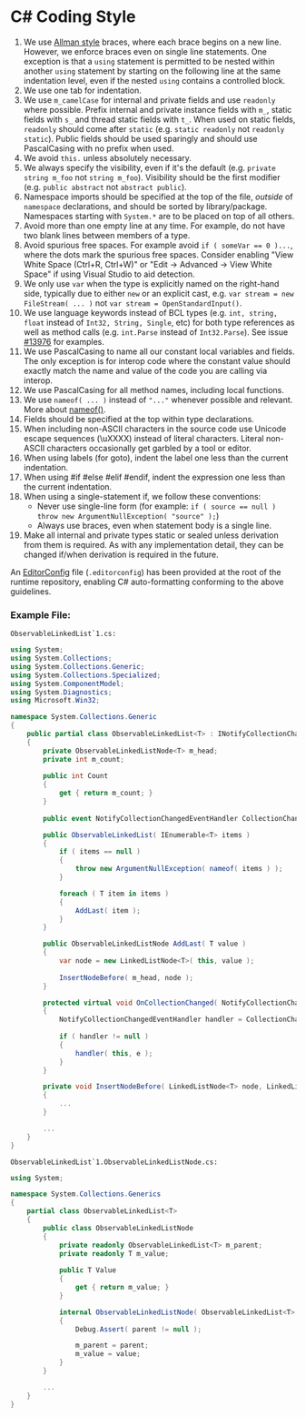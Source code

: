 C# Coding Style
===============

1. We use [Allman style](http://en.wikipedia.org/wiki/Indent_style#Allman_style) braces, where each brace begins on a new line. However, we enforce braces even on single line statements. One exception is that a `using` statement is permitted to be nested within another `using` statement by starting on the following line at the same indentation level, even if the nested `using` contains a controlled block.
2. We use one tab for indentation.
3. We use `m_camelCase` for internal and private fields and use `readonly` where possible. Prefix internal and private instance fields with `m_`, static fields with `s_` and thread static fields with `t_`. When used on static fields, `readonly` should come after `static` (e.g. `static readonly` not `readonly static`).  Public fields should be used sparingly and should use PascalCasing with no prefix when used.
4. We avoid `this.` unless absolutely necessary.
5. We always specify the visibility, even if it's the default (e.g.
   `private string m_foo` not `string m_foo`). Visibility should be the first modifier (e.g.
   `public abstract` not `abstract public`).
6. Namespace imports should be specified at the top of the file, *outside* of
   `namespace` declarations, and should be sorted by library/package. Namespaces starting with `System.*`  are to be placed on top of all others.
7. Avoid more than one empty line at any time. For example, do not have two
   blank lines between members of a type.
8. Avoid spurious free spaces.
   For example avoid `if ( someVar == 0 )...`, where the dots mark the spurious free spaces.
   Consider enabling "View White Space (Ctrl+R, Ctrl+W)" or "Edit -> Advanced -> View White Space" if using Visual Studio to aid detection.
9. We only use `var` when the type is explicitly named on the right-hand side, typically due to either `new` or an explicit cast, e.g. `var stream = new FileStream( ... )` not `var stream = OpenStandardInput()`.
10. We use language keywords instead of BCL types (e.g. `int, string, float` instead of `Int32, String, Single`, etc) for both type references as well as method calls (e.g. `int.Parse` instead of `Int32.Parse`). See issue [#13976](https://github.com/dotnet/runtime/issues/13976) for examples.
11. We use PascalCasing to name all our constant local variables and fields. The only exception is for interop code where the constant value should exactly match the name and value of the code you are calling via interop.
12. We use PascalCasing for all method names, including local functions.
13. We use ```nameof( ... )``` instead of ```"..."``` whenever possible and relevant. More about [nameof()](https://docs.microsoft.com/en-us/dotnet/csharp/language-reference/operators/nameof).
14. Fields should be specified at the top within type declarations.
15. When including non-ASCII characters in the source code use Unicode escape sequences (\uXXXX) instead of literal characters. Literal non-ASCII characters occasionally get garbled by a tool or editor.
16. When using labels (for goto), indent the label one less than the current indentation.
17. When using #if #else #elif #endif, indent the expression one less than the current indentation.
18. When using a single-statement if, we follow these conventions:
    - Never use single-line form (for example: `if ( source == null ) throw new ArgumentNullException( "source" );`)
    - Always use braces, even when statement body is a single line.    
19. Make all internal and private types static or sealed unless derivation from them is required.  As with any implementation detail, they can be changed if/when derivation is required in the future.

An [EditorConfig](https://editorconfig.org "EditorConfig homepage") file (`.editorconfig`) has been provided at the root of the runtime repository, enabling C# auto-formatting conforming to the above guidelines.

### Example File:

``ObservableLinkedList`1.cs:``

```C#
using System;
using System.Collections;
using System.Collections.Generic;
using System.Collections.Specialized;
using System.ComponentModel;
using System.Diagnostics;
using Microsoft.Win32;

namespace System.Collections.Generic
{
	public partial class ObservableLinkedList<T> : INotifyCollectionChanged, INotifyPropertyChanged
	{
		private ObservableLinkedListNode<T> m_head;
		private int m_count;
		
		public int Count 
		{
			get { return m_count; }
		}
		
		public event NotifyCollectionChangedEventHandler CollectionChanged;

		public ObservableLinkedList( IEnumerable<T> items )
		{
			if ( items == null )
			{
				throw new ArgumentNullException( nameof( items ) );
			}

			foreach ( T item in items )
			{
				AddLast( item );
			}
		}

		public ObservableLinkedListNode AddLast( T value )
		{
			var node = new LinkedListNode<T>( this, value );
			
			InsertNodeBefore( m_head, node );
		}

		protected virtual void OnCollectionChanged( NotifyCollectionChangedEventArgs e )
		{
			NotifyCollectionChangedEventHandler handler = CollectionChanged;
			
			if ( handler != null )
			{
				handler( this, e );
			}
		}

		private void InsertNodeBefore( LinkedListNode<T> node, LinkedListNode<T> newNode )
		{
			...
		}

		...
	}
}
```

``ObservableLinkedList`1.ObservableLinkedListNode.cs:``

```C#
using System;

namespace System.Collections.Generics
{
	partial class ObservableLinkedList<T>
	{
		public class ObservableLinkedListNode
		{
			private readonly ObservableLinkedList<T> m_parent;
			private readonly T m_value;
			
			public T Value
			{
				get { return m_value; }
			}

			internal ObservableLinkedListNode( ObservableLinkedList<T> parent, T value )
			{
				Debug.Assert( parent != null );

				m_parent = parent;
				m_value = value;
			}
		}

		...
	}
}
```
